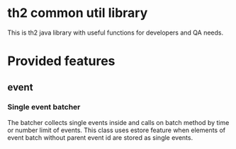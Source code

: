 # th2 common util library

This is th2 java library with useful functions for developers and QA needs.

# Provided features

## event

### Single event batcher

The batcher collects single events inside and calls on batch method by time or number limit of events.
This class uses estore feature when elements of event batch without parent event id are stored as single events.
